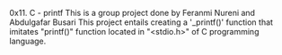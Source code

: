 0x11. C - printf
This is a group project done by Feranmi Nureni and Abdulgafar Busari
This project entails creating a '_printf()' function that imitates "printf()" function located in "<stdio.h>" of C programming language.
